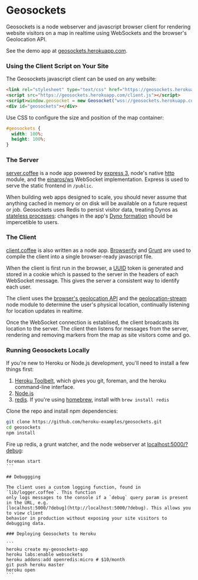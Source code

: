 # Geosockets

Geosockets is a node webserver and javascript browser client for rendering website
visitors on a map in realtime using WebSockets and the browser's Geolocation API.

See the demo app at [geosockets.herokuapp.com](https://geosockets.herokuapp.com).

### Using the Client Script on Your Site

The Geosockets javascript client can be used on any website:

```html
<link rel="stylesheet" type="text/css" href="https://geosockets.herokuapp.com/styles.css">
<script src="https://geosockets.herokuapp.com/client.js"></script>
<script>window.geosocket = new Geosocket("wss://geosockets.herokuapp.com");</script>
<div id="geosockets"></div>
```

Use CSS to configure the size and position of the map container:

```css
#geosockets {
  width: 100%;
  height: 100%;
}
```

### The Server

[server.coffee](https://github.com/heroku-examples/geosockets/blob/master/server.coffee) is a node app powered by [express 3](http://expressjs.com/guide.html), node's native [http](http://nodejs.org/api/http.html) module, and the [einaros/ws](https://github.com/einaros/ws/blob/master/doc/ws.md) WebSocket implementation. Express is used to serve the static frontend in `/public`.

When building web apps designed to scale, you should never assume that anything cached in memory or on disk will be available on a future request or job. Geosockets uses Redis to persist visitor data, treating Dynos as [stateless processes](http://12factor.net/processes): changes in the app's [Dyno formation](https://devcenter.heroku.com/articles/scaling#dyno-formation) should be impercetible to users.

### The Client

[client.coffee](https://github.com/heroku-examples/geosockets/blob/master/client.coffee) is also written as a node app. [Browserify](https://github.com/substack/node-browserify#readme) and [Grunt](http://gruntjs.com/) are used to compile the client into a single browser-ready javascript file.

When the client is first run in the browser, a [UUID](https://github.com/broofa/node-uuid#readme) token is generated and stored in a cookie which is passed to the server in the headers of each WebSocket message. This gives the server a consistent way to identify each user.

The client uses the [browser's geolocation API](https://www.google.com/search?q=browser%20geolocation%20api) and the [geolocation-stream](https://github.com/maxogden/geolocation-stream#readme) node module to determine the user's physical location, continually listening for location updates in realtime.

Once the WebSocket connection is establised, the client broadcasts its location to the server. The client then listens
for messages from the server, rendering and removing markers from the map as site visitors come and go.

### Running Geosockets Locally

If you're new to Heroku or Node.js development, you'll need to install a few things first:

1. [Heroku Toolbelt](https://toolbelt.heroku.com), which gives you git, foreman, and the heroku command-line interface.
1. [Node.js](http://nodejs.org/)
1. [redis](http://redis.io/). If you're using [homebrew](http://brew.sh/), install with `brew install redis`

Clone the repo and install npm dependencies:

```sh
git clone https://github.com/heroku-examples/geosockets.git
cd geosockets
npm install
```

Fire up redis, a grunt watcher, and the node webserver at [localhost:5000/?debug](http://localhost:5000/?debug):

````
foreman start
```

## Debuggging

The client uses a custom logging function, found in `lib/logger.coffee`. This function
only logs messages to the console if a `debug` query param is present in the URL, e.g.
[localhost:5000/?debug](http://localhost:5000/?debug). This allows you to view client
behavior in production without exposing your site visitors to debugging data.

### Deploying Geosockets to Heroku

```
heroku create my-geosockets-app
heroku labs:enable websockets
heroku addons:add openredis:micro # $10/month
git push heroku master
heroku open
```